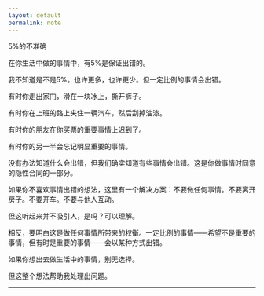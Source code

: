 ```yaml
---
layout: default
permalink: note
---
```


5%的不准确

在你生活中做的事情中，有5%是保证出错的。

我不知道是不是5%。也许更多，也许更少。但一定比例的事情会出错。

有时你走出家门，滑在一块冰上，撕开裤子。

有时你在上班的路上夹住一辆汽车，然后刮掉油漆。

有时你的朋友在你买票的重要事情上迟到了。

有时你的另一半会忘记明显重要的事情。

没有办法知道什么会出错，但我们确实知道有些事情会出错。这是你做事情时同意的隐性合同的一部分。

如果你不喜欢事情出错的想法，这里有一个解决方案：不要做任何事情。不要离开房子。不要开车。不要与他人互动。

但这听起来并不吸引人，是吗？可以理解。

相反，要明白这是做任何事情所带来的权衡。一定比例的事情——希望不是重要的事情，但有时是重要的事情——会以某种方式出错。

如果你想出去做生活中的事情，别无选择。

但这整个想法帮助我处理出问题。

---

